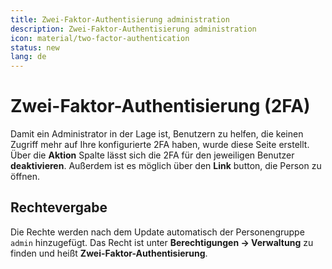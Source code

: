 ```yaml
---
title: Zwei-Faktor-Authentisierung administration
description: Zwei-Faktor-Authentisierung administration
icon: material/two-factor-authentication
status: new
lang: de
---
```


# Zwei-Faktor-Authentisierung (2FA)

Damit ein Administrator in der Lage ist, Benutzern zu helfen, die keinen Zugriff mehr auf Ihre konfigurierte 2FA haben, wurde diese Seite erstellt.<br>
Über die **Aktion** Spalte lässt sich die 2FA für den jeweiligen Benutzer **deaktivieren**. Außerdem ist es möglich über den **Link** button, die Person zu öffnen.

## Rechtevergabe

Die Rechte werden nach dem Update automatisch der Personengruppe `admin` hinzugefügt. Das Recht ist unter **Berechtigungen -> Verwaltung** zu finden und heißt **Zwei-Faktor-Authentisierung**.
